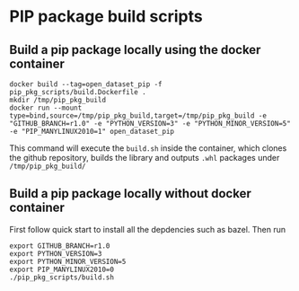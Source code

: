 # PIP package build scripts

## Build a pip package locally using the docker container

```
docker build --tag=open_dataset_pip -f pip_pkg_scripts/build.Dockerfile .
mkdir /tmp/pip_pkg_build
docker run --mount type=bind,source=/tmp/pip_pkg_build,target=/tmp/pip_pkg_build -e "GITHUB_BRANCH=r1.0" -e "PYTHON_VERSION=3" -e "PYTHON_MINOR_VERSION=5" -e "PIP_MANYLINUX2010=1" open_dataset_pip
```
This command will execute the `build.sh` inside the container, which clones the
github repository, builds the library and outputs `.whl` packages under
`/tmp/pip_pkg_build/`

## Build a pip package locally without docker container
First follow quick start to install all the depdencies such as bazel. Then run

```
export GITHUB_BRANCH=r1.0
export PYTHON_VERSION=3
export PYTHON_MINOR_VERSION=5
export PIP_MANYLINUX2010=0
./pip_pkg_scripts/build.sh
```
